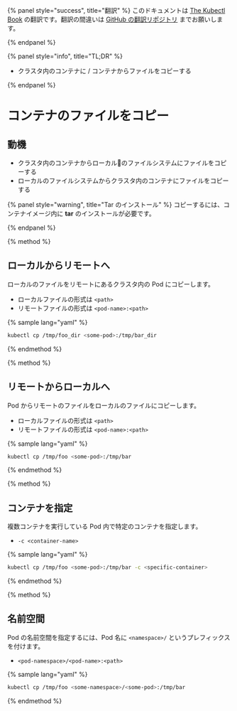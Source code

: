 {% panel style="success", title="翻訳" %}
このドキュメントは [The Kubectl Book](https://kubectl.docs.kubernetes.io/) の翻訳です。翻訳の間違いは [GitHub の翻訳リポジトリ](https://github.com/FujiHaruka/kubectl-book-ja/issues) までお願いします。

{% endpanel %}

{% panel style="info", title="TL;DR" %}

- クラスタ内のコンテナに / コンテナからファイルをコピーする

{% endpanel %}

# コンテナのファイルをコピー

## 動機

- クラスタ内のコンテナからローカルのファイルシステムにファイルをコピーする
- ローカルのファイルシステムからクラスタ内のコンテナにファイルをコピーする

{% panel style="warning", title="Tar のインストール" %}
コピーするには、コンテナイメージ内に **tar** のインストールが必要です。

{% endpanel %}

{% method %}

## ローカルからリモートへ

ローカルのファイルをリモートにあるクラスタ内の Pod にコピーします。

- ローカルファイルの形式は `<path>`
- リモートファイルの形式は `<pod-name>:<path>`

{% sample lang="yaml" %}

```bash
kubectl cp /tmp/foo_dir <some-pod>:/tmp/bar_dir
```

{% endmethod %}

{% method %}

## リモートからローカルへ

Pod からリモートのファイルをローカルのファイルにコピーします。

- ローカルファイルの形式は `<path>`
- リモートファイルの形式は `<pod-name>:<path>`

{% sample lang="yaml" %}

```bash
kubectl cp /tmp/foo <some-pod>:/tmp/bar
```

{% endmethod %}

{% method %}

## コンテナを指定

複数コンテナを実行している Pod 内で特定のコンテナを指定します。

- `-c <container-name>`

{% sample lang="yaml" %}

```bash
kubectl cp /tmp/foo <some-pod>:/tmp/bar -c <specific-container>
```

{% endmethod %}

{% method %}

## 名前空間

Pod の名前空間を指定するには、Pod 名に `<namespace>/` というプレフィックスを付けます。

- `<pod-namespace>/<pod-name>:<path>`

{% sample lang="yaml" %}

```bash
kubectl cp /tmp/foo <some-namespace>/<some-pod>:/tmp/bar
```

{% endmethod %}

